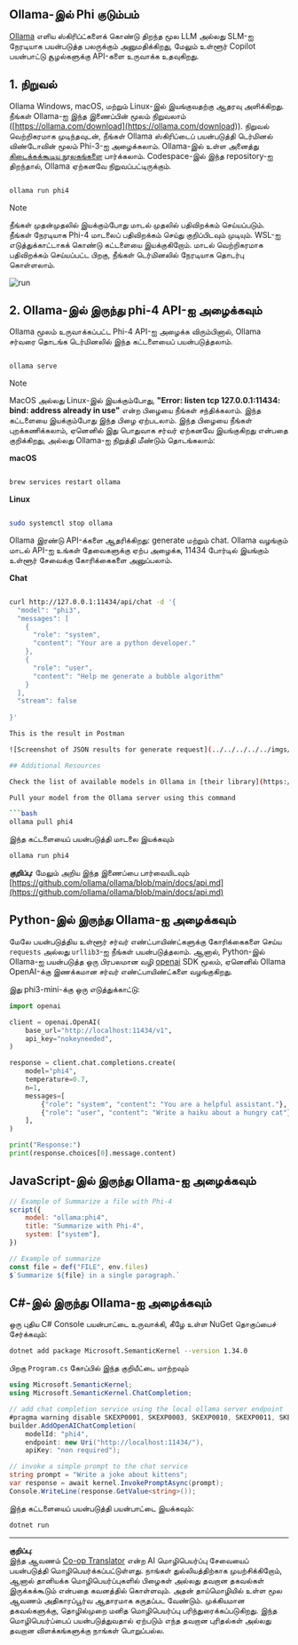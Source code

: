 <!--
CO_OP_TRANSLATOR_METADATA:
{
  "original_hash": "0b38834693bb497f96bf53f0d941f9a1",
  "translation_date": "2025-10-11T12:28:54+00:00",
  "source_file": "md/01.Introduction/02/04.Ollama.md",
  "language_code": "ta"
}
-->
## Ollama-இல் Phi குடும்பம்

[Ollama](https://ollama.com) எளிய ஸ்கிரிப்ட்களைக் கொண்டு திறந்த மூல LLM அல்லது SLM-ஐ நேரடியாக பயன்படுத்த பலருக்கும் அனுமதிக்கிறது, மேலும் உள்ளூர் Copilot பயன்பாட்டு சூழல்களுக்கு API-களை உருவாக்க உதவுகிறது.

## **1. நிறுவல்**

Ollama Windows, macOS, மற்றும் Linux-இல் இயங்குவதற்கு ஆதரவு அளிக்கிறது. நீங்கள் Ollama-ஐ இந்த இணைப்பின் மூலம் நிறுவலாம் ([https://ollama.com/download](https://ollama.com/download)). நிறுவல் வெற்றிகரமாக முடிந்தவுடன், நீங்கள் Ollama ஸ்கிரிப்டைப் பயன்படுத்தி டெர்மினல் விண்டோவின் மூலம் Phi-3-ஐ அழைக்கலாம். Ollama-இல் உள்ள அனைத்து [கிடைக்கக்கூடிய நூலகங்களை](https://ollama.com/library) பார்க்கலாம். Codespace-இல் இந்த repository-ஐ திறந்தால், Ollama ஏற்கனவே நிறுவப்பட்டிருக்கும்.

```bash

ollama run phi4

```

> [!NOTE]
> நீங்கள் முதன்முதலில் இயக்கும்போது மாடல் முதலில் பதிவிறக்கம் செய்யப்படும். நீங்கள் நேரடியாக Phi-4 மாடலைப் பதிவிறக்கம் செய்து குறிப்பிடவும் முடியும். WSL-ஐ எடுத்துக்காட்டாகக் கொண்டு கட்டளையை இயக்குகிறோம். மாடல் வெற்றிகரமாக பதிவிறக்கம் செய்யப்பட்ட பிறகு, நீங்கள் டெர்மினலில் நேரடியாக தொடர்பு கொள்ளலாம்.

![run](../../../../../imgs/01/02/04/ollama_run.png)

## **2. Ollama-இல் இருந்து phi-4 API-ஐ அழைக்கவும்**

Ollama மூலம் உருவாக்கப்பட்ட Phi-4 API-ஐ அழைக்க விரும்பினால், Ollama சர்வரை தொடங்க டெர்மினலில் இந்த கட்டளையைப் பயன்படுத்தலாம்.

```bash

ollama serve

```

> [!NOTE]
> MacOS அல்லது Linux-இல் இயக்கும்போது, **"Error: listen tcp 127.0.0.1:11434: bind: address already in use"** என்ற பிழையை நீங்கள் சந்திக்கலாம். இந்த கட்டளையை இயக்கும்போது இந்த பிழை ஏற்படலாம். இந்த பிழையை நீங்கள் புறக்கணிக்கலாம், ஏனெனில் இது பொதுவாக சர்வர் ஏற்கனவே இயங்குகிறது என்பதை குறிக்கிறது, அல்லது Ollama-ஐ நிறுத்தி மீண்டும் தொடங்கலாம்:

**macOS**

```bash

brew services restart ollama

```

**Linux**

```bash

sudo systemctl stop ollama

```

Ollama இரண்டு API-க்களை ஆதரிக்கிறது: generate மற்றும் chat. Ollama வழங்கும் மாடல் API-ஐ உங்கள் தேவைகளுக்கு ஏற்ப அழைக்க, 11434 போர்டில் இயங்கும் உள்ளூர் சேவைக்கு கோரிக்கைகளை அனுப்பலாம்.

**Chat**

```bash

curl http://127.0.0.1:11434/api/chat -d '{
  "model": "phi3",
  "messages": [
    {
      "role": "system",
      "content": "Your are a python developer."
    },
    {
      "role": "user",
      "content": "Help me generate a bubble algorithm"
    }
  ],
  "stream": false
  
}'

This is the result in Postman

![Screenshot of JSON results for generate request](../../../../../imgs/01/02/04/ollama_gen.png)

## Additional Resources

Check the list of available models in Ollama in [their library](https://ollama.com/library).

Pull your model from the Ollama server using this command

```bash
ollama pull phi4
```

இந்த கட்டளையைப் பயன்படுத்தி மாடலை இயக்கவும்

```bash
ollama run phi4
```

***குறிப்பு:*** மேலும் அறிய இந்த இணைப்பை பார்வையிடவும் [https://github.com/ollama/ollama/blob/main/docs/api.md](https://github.com/ollama/ollama/blob/main/docs/api.md)

## Python-இல் இருந்து Ollama-ஐ அழைக்கவும்

மேலே பயன்படுத்திய உள்ளூர் சர்வர் எண்ட்பாயிண்ட்களுக்கு கோரிக்கைகளை செய்ய `requests` அல்லது `urllib3`-ஐ நீங்கள் பயன்படுத்தலாம். ஆனால், Python-இல் Ollama-ஐ பயன்படுத்த ஒரு பிரபலமான வழி [openai](https://pypi.org/project/openai/) SDK மூலம், ஏனெனில் Ollama OpenAI-க்கு இணக்கமான சர்வர் எண்ட்பாயிண்ட்களை வழங்குகிறது.

இது phi3-mini-க்கு ஒரு எடுத்துக்காட்டு:

```python
import openai

client = openai.OpenAI(
    base_url="http://localhost:11434/v1",
    api_key="nokeyneeded",
)

response = client.chat.completions.create(
    model="phi4",
    temperature=0.7,
    n=1,
    messages=[
        {"role": "system", "content": "You are a helpful assistant."},
        {"role": "user", "content": "Write a haiku about a hungry cat"},
    ],
)

print("Response:")
print(response.choices[0].message.content)
```

## JavaScript-இல் இருந்து Ollama-ஐ அழைக்கவும் 

```javascript
// Example of Summarize a file with Phi-4
script({
    model: "ollama:phi4",
    title: "Summarize with Phi-4",
    system: ["system"],
})

// Example of summarize
const file = def("FILE", env.files)
$`Summarize ${file} in a single paragraph.`
```

## C#-இல் இருந்து Ollama-ஐ அழைக்கவும்

ஒரு புதிய C# Console பயன்பாட்டை உருவாக்கி, கீழே உள்ள NuGet தொகுப்பைச் சேர்க்கவும்:

```bash
dotnet add package Microsoft.SemanticKernel --version 1.34.0
```

பிறகு `Program.cs` கோப்பில் இந்த குறியீட்டை மாற்றவும்

```csharp
using Microsoft.SemanticKernel;
using Microsoft.SemanticKernel.ChatCompletion;

// add chat completion service using the local ollama server endpoint
#pragma warning disable SKEXP0001, SKEXP0003, SKEXP0010, SKEXP0011, SKEXP0050, SKEXP0052
builder.AddOpenAIChatCompletion(
    modelId: "phi4",
    endpoint: new Uri("http://localhost:11434/"),
    apiKey: "non required");

// invoke a simple prompt to the chat service
string prompt = "Write a joke about kittens";
var response = await kernel.InvokePromptAsync(prompt);
Console.WriteLine(response.GetValue<string>());
```

இந்த கட்டளையைப் பயன்படுத்தி பயன்பாட்டை இயக்கவும்:

```bash
dotnet run
```

---

**குறிப்பு**:  
இந்த ஆவணம் [Co-op Translator](https://github.com/Azure/co-op-translator) என்ற AI மொழிபெயர்ப்பு சேவையைப் பயன்படுத்தி மொழிபெயர்க்கப்பட்டுள்ளது. நாங்கள் துல்லியத்திற்காக முயற்சிக்கிறோம், ஆனால் தானியக்க மொழிபெயர்ப்புகளில் பிழைகள் அல்லது தவறான தகவல்கள் இருக்கக்கூடும் என்பதை கவனத்தில் கொள்ளவும். அதன் தாய்மொழியில் உள்ள மூல ஆவணம் அதிகாரப்பூர்வ ஆதாரமாக கருதப்பட வேண்டும். முக்கியமான தகவல்களுக்கு, தொழில்முறை மனித மொழிபெயர்ப்பு பரிந்துரைக்கப்படுகிறது. இந்த மொழிபெயர்ப்பைப் பயன்படுத்துவதால் ஏற்படும் எந்த தவறான புரிதல்கள் அல்லது தவறான விளக்கங்களுக்கு நாங்கள் பொறுப்பல்ல.